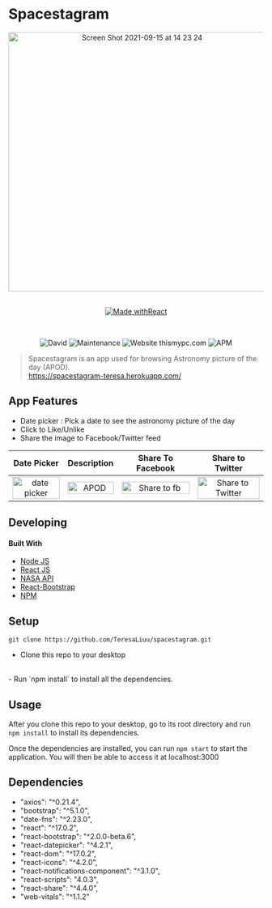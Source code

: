 # Spacestagram

<div align="center">
    <a href="https://spacestagram-teresa.herokuapp.com/">
        <img width="512" alt="Screen Shot 2021-09-15 at 14 23 24" src="https://user-images.githubusercontent.com/56751349/133513004-18845dad-0e63-403a-9d06-8a5cb052118c.png">
    </a>
</div>

<br />

<div align="center">

[![Made withReact](https://img.shields.io/badge/Made%20with-React-orange?style=for-the-badge&logo=React)](https://reactjs.org/)

<br />

![David](https://img.shields.io/david/expressjs/express)
![Maintenance](https://img.shields.io/badge/Maintained%3F-yes-green.svg) 
![Website thismypc.com](https://img.shields.io/website-up-down-green-red/http/shields.io.svg)
![APM](https://img.shields.io/apm/l/vim-mode?color=pink)

</div>

> Spacestagram is an app used for browsing Astronomy picture of the day (APOD).
<br />https://spacestagram-teresa.herokuapp.com/

## App Features

- Date picker : Pick a date to see the astronomy picture of the day
- Click to Like/Unlike
- Share the image to Facebook/Twitter feed 

|                                                                             Date Picker                                                                              |                                                                      Description                                                                       |                                                                                     Share To Facebook                                                                                      |                                                                                     Share to Twitter                                                                                      |
| :------------------------------------------------------------------------------------------------------------------------------------------------------------------: | :----------------------------------------------------------------------------------------------------------------------------------------------------: | :----------------------------------------------------------------------------------------------------------------------------------------------------------------------------------------: | :----------------------------------------------------------------------------------------------------------------------------------------------------------------------------------------: |
| <img alt="date picker" src="https://user-images.githubusercontent.com/56751349/133546067-1d9fd109-b1a4-4bd7-bce5-362dd760faa9.png" title="date picker" width="100%"> | <img alt="APOD" src="https://user-images.githubusercontent.com/56751349/133545857-50accedb-5f92-48b0-b10b-de585d4e676e.png" title="APOD" width="100%"> | <img alt="Share to fb" src="https://user-images.githubusercontent.com/56751349/133551991-583fdff3-9118-4c4a-8489-80257b00c63f.png" title="Share to fb" width="100%"> | <img alt="Share to Twitter" src="https://user-images.githubusercontent.com/56751349/133552200-dbb1272e-1a59-4327-a155-9f68363ba830.png" title="Share to Twitter" width="100%"> |

## Developing
#### Built With

- [Node JS](https://nodejs.org/en/)
- [React JS](https://reactjs.org/)
- [NASA API](https://api.nasa.gov/)
- [React-Bootstrap](https://react-bootstrap.github.io/)
- [NPM](https://www.npmjs.com/)

## Setup

```shell
git clone https://github.com/TeresaLiuu/spacestagram.git
```

- Clone this repo to your desktop
<br />
- Run `npm install` to install all the dependencies.


## Usage

After you clone this repo to your desktop, go to its root directory and run `npm install` to install its dependencies.

Once the dependencies are installed, you can run  `npm start` to start the application. You will then be able to access it at localhost:3000


## Dependencies

- "axios": "^0.21.4",
- "bootstrap": "^5.1.0",
- "date-fns": "^2.23.0",
- "react": "^17.0.2",
- "react-bootstrap": "^2.0.0-beta.6",
- "react-datepicker": "^4.2.1",
- "react-dom": "^17.0.2",
- "react-icons": "^4.2.0",
- "react-notifications-component": "^3.1.0",
- "react-scripts": "4.0.3",
- "react-share": "^4.4.0",
- "web-vitals": "^1.1.2"






